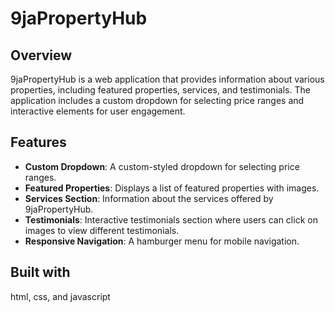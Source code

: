 # 9jaPropertyHub

## Overview

9jaPropertyHub is a web application that provides information about various properties, including featured properties, services, and testimonials. The application includes a custom dropdown for selecting price ranges and interactive elements for user engagement.

## Features

- **Custom Dropdown**: A custom-styled dropdown for selecting price ranges.
- **Featured Properties**: Displays a list of featured properties with images.
- **Services Section**: Information about the services offered by 9jaPropertyHub.
- **Testimonials**: Interactive testimonials section where users can click on images to view different testimonials.
- **Responsive Navigation**: A hamburger menu for mobile navigation.

## Built with

html, css, and javascript
